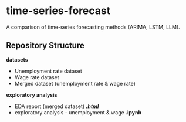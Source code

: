 # time-series-forecast
A comparison of time-series forecasting methods (ARIMA, LSTM, LLM). 

## Repository Structure
**datasets**
- Unemployment rate dataset
- Wage rate dataset
- Merged dataset (unemployment rate & wage rate)

**exploratory analysis**
- EDA report (merged dataset) ***.html***
- exploratory analysis - unemployment & wage **.ipynb**

